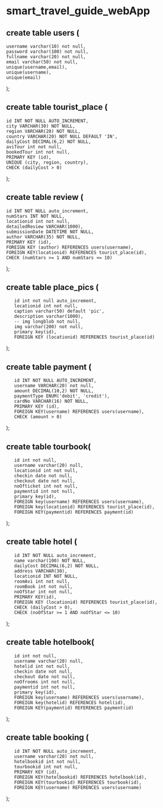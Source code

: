 # smart_travel_guide_webApp

## create table users (
	username varchar(10) not null,
	password varchar(100) not null,
	fullname varchar(20) not null,
	email varchar(50) not null,
	unique(username,email),
	unique(username),
	unique(email)
);


## create table tourist_place (
    id INT NOT NULL AUTO_INCREMENT,
    city VARCHAR(30) NOT NULL,
    region VARCHAR(20) NOT NULL,
    country VARCHAR(20) NOT NULL DEFAULT 'IN',
    dailyCost DECIMAL(6,2) NOT NULL,
    aviTour int not null,
    bookedTour int not null,
    PRIMARY KEY (id),
    UNIQUE (city, region, country),
    CHECK (dailyCost > 0)
);

## create table review (
    id INT NOT NULL auto_increment,
    numStars INT NOT NULL,
    locationid int not null,
    detailedReview VARCHAR(1000),
    submissionDate DATETIME NOT NULL,
    author VARCHAR(35) NOT NULL,
    PRIMARY KEY (id),
    FOREIGN KEY (author) REFERENCES users(username),
    FOREIGN KEY(locationid) REFERENCES tourist_place(id),
    CHECK (numStars >= 1 AND numStars <= 10)
);


## create table place_pics (
       id int not null auto_increment,
       locationid int not null,
       caption varchar(50) default 'pic',
       description varchar(1000),
       -- img longblob not null,
       img varchar(200) not null,
       primary key(id),
       FOREIGN KEY (locationid) REFERENCES tourist_place(id)
);

## create table payment (
       id INT NOT NULL AUTO_INCREMENT,
       username VARCHAR(20) not null,
       amount DECIMAL(10,2) NOT NULL,
       paymentType ENUM('debit', 'credit'),
       cardNo VARCHAR(16) NOT NULL,
       PRIMARY KEY (id),
       FOREIGN KEY(username) REFERENCES users(username),
       CHECK (amount > 0)
);


## create table tourbook(
       id int not null,
       username varchar(20) null,
       locationid int not null,
       checkin date not null,
       checkout date not null,
       noOfticket int not null,
       paymentid int not null,
       primary key(id),
       FOREIGN key(username) REFERENCES users(username),
       FOREIGN key(locationid) REFERENCES tourist_place(id),
       FOREIGN KEY(paymentid) REFERENCES payment(id)

);


## create table hotel (
       id INT NOT NULL auto_increment,
       name varchar(100) NOT NULL,
       dailyCost DECIMAL(6,2) NOT NULL,
       address VARCHAR(30),
       locationid INT NOT NULL,
       roomAvi int not null,
       roomBook int not null,
       noOfStar int not null,
       PRIMARY KEY(id),
       FOREIGN KEY (locationid) REFERENCES tourist_place(id),
       CHECK (dailyCost > 0),
       CHECK (noOfStar >= 1 AND noOfStar <= 10)
);

## create table hotelbook(
       id int not null,
       username varchar(20) null,
       hotelid int not null,
       checkin date not null,
       checkout date not null,
       noOfrooms int not null,
       paymentid int not null,
       primary key(id),
       FOREIGN key(username) REFERENCES users(username),
       FOREIGN key(hotelid) REFERENCES hotel(id),
       FOREIGN KEY(paymentid) REFERENCES payment(id)
);

## create table booking (
       id INT NOT NULL auto_increment,
       username varchar(20) not null,
       hotelbookid int not null,
       tourbookid int not null,
       PRIMARY KEY (id),
       FOREIGN KEY(hotelbookid) REFERENCES hotelbook(id),
       FOREIGN KEY(tourbookid) REFERENCES tourbook(id),
       FOREIGN KEY(username) REFERENCES users(username)
);     


